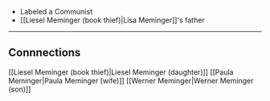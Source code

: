 - Labeled a Communist
- [[Liesel Meminger (book thief)|Lisa Meminger]]'s father

----
## Connnections
[[Liesel Meminger (book thief)|Liesel Meminger (daughter)]]
[[Paula Meminger|Paula Meminger (wife)]]
[[Werner Meminger|Werner Meminger (son)]]